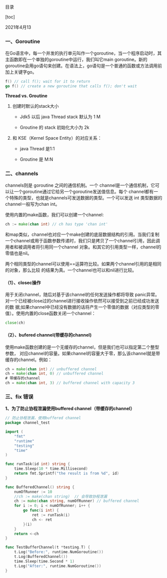 目录

[toc]

2021年4月13

### 一、Goroutine

在Go语言中，每一个并发的执行单元叫作一个goroutine，当一个程序启动时，其主函数即在一个单独的goroutine中运行，我们叫它main goroutine。新的 goroutine会用go语句来创建。在语法上，go语句是一个普通的函数或方法调用前加上关键字go。

```go
f() // call f(); wait for it to return
go f() // create a new goroutine that calls f(); don't wait
```

**Thread vs. Groutine**

1. 创建时默认的stack大小

   - Jdk5 以后 java Thread stack 默认为 1 M

   - Groutine 的 stack 初始化大小为 2k

2. 和 KSE（Kernel Space Entity）的对应关系：

   - java Thread 是1:1

   - Groutine 是 M:N

### 二、channels

channels则是 goroutine 之间的通信机制。一个 channel是一个通信机制，它可以让一个goroutine通过它给另一个goroutine发送值信息。每个 channel都有一个特殊的类型，也就是channels可发送数据的类型。一个可以发送 int 类型数据的 channel一般写为chan int。

使用内置的make函数，我们可以创建一个channel:

```go
ch := make(chan int) // ch has type 'chan int'
```

和map类似，channel也对应一个make创建的底层数据结构的引用。当我们复制一个channel或用于函数参数传递时，我们只是拷贝了一个channel引用，因此调用者和被调用者将引用同一个channel 对象。和其它的引用类型一样，channel的零值也是nil。

两个相同类型的channel可以使用==运算符比较。如果两个channel引用的是相同的对象，那么比较 的结果为真。一个channel也可以和nil进行比较。

#### （1）、closec操作

用于关闭channel，随后对基于该channel的任何发送操作都将导致 panic异常。对一个已经被close过的channel进行接收操作依然可以接受到之前已经成功发送的数 据;如果channel中已经没有数据的话将产生一个零值的数据（对应类型的零值）。使用内置的close函数关闭一个channel：

```go
close(ch)
```

#### （2）、bufered channel(带缓存的channel)

使用make函数创建的是一个无缓存的channel，但是我们也可以指定第二个整型参数， 对应channel的容量。如果channel的容量大于零，那么该channel就是带缓存的channel。例如：

```go
ch = make(chan int) // unbuffered channel
ch = make(chan int, 0) // unbuffered channel
# 带缓存的channel
ch = make(chan int, 3) // buffered channel with capacity 3
```

### 三、fix 错误

**1、为了防止协程泄漏使用buffered channel（带缓存的channel）**

```go
// 防止协程泄漏，使用buffered channel
package channel_test

import (
	"fmt"
	"runtime"
	"testing"
	"time"
)

func runTask(id int) string {
	time.Sleep(10 * time.Millisecond)
	return fmt.Sprintf("the result is from %d", id)
}

func BufferedChannel() string {
	numOfRunner := 10
	//ch := make(chan string)  // 会导致协程泄漏
	ch := make(chan string, numOfRunner) // buffered channel
	for i := 0; i < numOfRunner; i++ {
		go func(i int) {
			ret := runTask(i)
			ch <- ret
		}(i)
	}
	return <-ch
}

func TestBufferChannel(t *testing.T) {
	t.Log("Before:", runtime.NumGoroutine())
	t.Log(BufferedChannel())
	time.Sleep(time.Second * 1)
	t.Log("After:", runtime.NumGoroutine())
}

```


